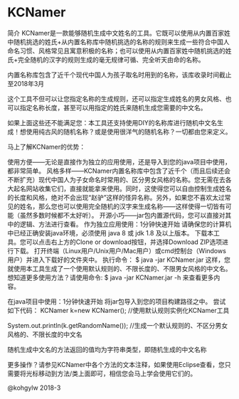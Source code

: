KCNamer
===================

简介
KCNamer是一款能够随机生成中文姓名的工具。它既可以使用从内置百家姓中随机挑选的姓氏+从内置名称库中随机挑选的名称的规则来生成一些符合中国人命名习惯、风格常见且寓意积极的名称；也可以使用从内置百家姓中随机挑选的姓氏+完全随机的汉字的规则生成的毫无规律可循、完全听天由命的名称。

内置名称库包含了近千个现代中国人为孩子取名时用到的名称，该库收录时间截止至2018年3月

这个工具不但可以让您指定名称的生成规则，还可以指定生成姓名的男女风格、也可以指定名称长度，甚至可以用指定的姓氏来随机生成您需要的中文名。

如果上面这些还不能满足您：本工具还支持使用DIY的名称库进行随机中文名生成！想使用纯古风的随机名称？或是使用很洋气的随机名称？一切都由您来定义。

马上了解KCNamer的优势：

使用方便——无论是直接作为独立的应用使用，还是导入到您的java项目中使用，都非常简单。
风格多样——KCNamer内置名称库中包含了近千个（而且后续还会不断扩充）现代中国人为子女命名时常用的、区分男女风格的名称。您无需在去各大起名网站收集它们，直接就能拿来使用。同时，这使得您可以自由控制生成姓名的长度和风格，绝对不会出现“赵驴”这样的怪异名称。另外，如果您不喜欢太过常见的姓名，那么您也可以使用完全随机的汉字来生成名称——这样使得一切皆有可能（虽然多数时候都不太好听）。
开源小巧——jar包内置源代码，您可以直接对其中的逻辑、方法进行查看。
作为独立应用使用：1分钟快速开始
请确保您的计算机中已经正确安装java环境，必须使用 java 8 或 jdk 1.8 及以上版本。
下载本工具。您可以点击右上方的Clone or download按钮，并选择Download ZIP选项进行下载。
打开终端（Linux用户/Unix用户/Mac用户）或cmd控制台（Windows用户）并进入下载好的文件夹中。
执行命令： $ java -jar KCNamer.jar
这样，您就使用本工具生成了一个使用默认规则的、不限长度的、不限男女风格的中文名。
想知道更多使用方法？请使用命令: $ java -jar KCNamer.jar -h 来查看更多内容。

在java项目中使用：1分钟快速开始
将jar包导入到您的项目构建路径之中。
尝试如下代码：
KCNamer k=new KCNamer(); //使用默认规则实例化KCNamer工具

System.out.println(k.getRandomName()); //生成一个默认规则的、不区分男女风格的、不限长度的中文名

随机生成中文名的方法返回的值均为字符串类型，即随机生成的中文名称

更多操作？请参见KCNamer中各个方法的文本注释，如果使用Eclipse查看，您只需要将光标移动到方法/类上面即可，相信您会马上学会使用它们的。

@kohgylw 2018-3
